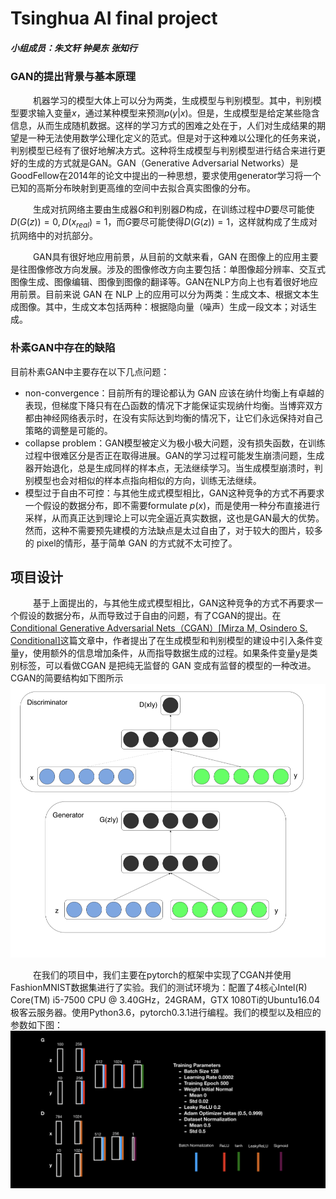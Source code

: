 # Tsinghua AI final project 

##### 小组成员：朱文轩 钟昊东 张知行

### GAN的提出背景与基本原理

&emsp; &emsp; 机器学习的模型大体上可以分为两类，生成模型与判别模型。其中，判别模型要求输入变量$x$，通过某种模型来预测$p(y|x)$。但是，生成模型是给定某些隐含信息，从而生成随机数据。这样的学习方式的困难之处在于，人们对生成结果的期望是一种无法使用数学公理化定义的范式。但是对于这种难以公理化的任务来说，判别模型已经有了很好地解决方式。这种将生成模型与判别模型进行结合来进行更好的生成的方式就是GAN。GAN（Generative Adversarial Networks）是GoodFellow在2014年的论文中提出的一种思想，要求使用generator学习将一个已知的高斯分布映射到更高维的空间中去拟合真实图像的分布。

&emsp; &emsp; 生成对抗网络主要由生成器$G$和判别器$D$构成，在训练过程中$D$要尽可能使$D(G(z)) = 0, D(x_{real}) = 1$，而$G$要尽可能使得$D(G(z)) = 1$，这样就构成了生成对抗网络中的对抗部分。

&emsp; &emsp; GAN具有很好地应用前景，从目前的文献来看，GAN 在图像上的应用主要是往图像修改方向发展。涉及的图像修改方向主要包括：单图像超分辨率、交互式图像生成、图像编辑、图像到图像的翻译等。GAN在NLP方向上也有着很好地应用前景。目前来说 GAN 在 NLP 上的应用可以分为两类：生成文本、根据文本生成图像。其中，生成文本包括两种：根据隐向量（噪声）生成一段文本；对话生成。

### 朴素GAN中存在的缺陷

目前朴素GAN中主要存在以下几点问题：

- non-convergence：目前所有的理论都认为 GAN 应该在纳什均衡上有卓越的表现，但梯度下降只有在凸函数的情况下才能保证实现纳什均衡。当博弈双方都由神经网络表示时，在没有实际达到均衡的情况下，让它们永远保持对自己策略的调整是可能的。
- collapse problem：GAN模型被定义为极小极大问题，没有损失函数，在训练过程中很难区分是否正在取得进展。GAN的学习过程可能发生崩溃问题，生成器开始退化，总是生成同样的样本点，无法继续学习。当生成模型崩溃时，判别模型也会对相似的样本点指向相似的方向，训练无法继续。
- 模型过于自由不可控：与其他生成式模型相比，GAN这种竞争的方式不再要求一个假设的数据分布，即不需要formulate $p(x)$，而是使用一种分布直接进行采样，从而真正达到理论上可以完全逼近真实数据，这也是GAN最大的优势。然而，这种不需要预先建模的方法缺点是太过自由了，对于较大的图片，较多的 pixel的情形，基于简单 GAN 的方式就不太可控了。

## 项目设计

&emsp; &emsp; 基于上面提出的，与其他生成式模型相比，GAN这种竞争的方式不再要求一个假设的数据分布，从而导致过于自由的问题，有了CGAN的提出。在[Conditional Generative Adversarial Nets（CGAN）[Mirza M, Osindero S. Conditional]](https://arxiv.org/abs/1411.1784)这篇文章中，作者提出了在生成模型和判别模型的建设中引入条件变量y，使用额外的信息增加条件，从而指导数据生成的过程。如果条件变量y是类别标签，可以看做CGAN 是把纯无监督的 GAN 变成有监督的模型的一种改进。CGAN的简要结构如下图所示![image-20180529185649676](./doc/media/image-20180529185649676.png)

&emsp; &emsp; 在我们的项目中，我们主要在pytorch的框架中实现了CGAN并使用FashionMNIST数据集进行了实验。我们的测试环境为：配置了4核心Intel(R) Core(TM) i5-7500 CPU @ 3.40GHz，24GRAM，GTX 1080Ti的Ubuntu16.04极客云服务器。使用Python3.6，pytorch0.3.1进行编程。我们的模型以及相应的参数如下图：![demo](./doc/media/demo.jpeg)
